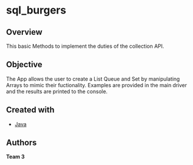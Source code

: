 # sql_burgers

## Overview

This basic Methods to implement the duties of the collection API.

## Objective

The App allows the user to create a List Queue and Set by manipulating Arrays to mimic their fuctionality.
Examples are provided in the main driver and the results are printed to the console.

## Created with

- [Java](https://docs.oracle.com/en/java/)

## Authors

**Team 3**
